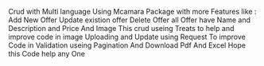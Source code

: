 Crud with Multi language Using Mcamara Package
with more Features like :
Add New Offer 
Update existion offer
Delete Offer 
all Offer have Name and Description and Price And Image 
This crud useing Treats to help and improve code in image Uploading and Update
using Request To improve Code in Validation 
useing Pagination
And Download Pdf And Excel
Hope this Code help any One 
